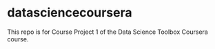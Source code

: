 # datasciencecoursera
This repo is for Course Project 1 of the Data Science Toolbox Coursera course.
